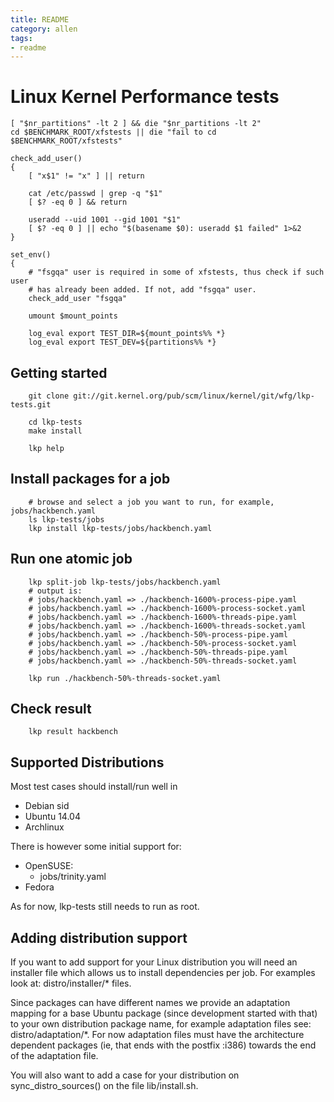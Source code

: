 ```yaml
---
title: README
category: allen
tags:
- readme
---
```



# Linux Kernel Performance tests


```
[ "$nr_partitions" -lt 2 ] && die "$nr_partitions -lt 2"
cd $BENCHMARK_ROOT/xfstests || die "fail to cd $BENCHMARK_ROOT/xfstests"

check_add_user()
{
    [ "x$1" != "x" ] || return

    cat /etc/passwd | grep -q "$1"
    [ $? -eq 0 ] && return

    useradd --uid 1001 --gid 1001 "$1"
    [ $? -eq 0 ] || echo "$(basename $0): useradd $1 failed" 1>&2
}

set_env()
{
    # "fsgqa" user is required in some of xfstests, thus check if such user
    # has already been added. If not, add "fsgqa" user.
    check_add_user "fsgqa"

    umount $mount_points

    log_eval export TEST_DIR=${mount_points%% *}
    log_eval export TEST_DEV=${partitions%% *}
```

## Getting started

```
	git clone git://git.kernel.org/pub/scm/linux/kernel/git/wfg/lkp-tests.git

	cd lkp-tests
	make install

	lkp help
```

## Install packages for a job

```
	# browse and select a job you want to run, for example, jobs/hackbench.yaml
	ls lkp-tests/jobs
	lkp install lkp-tests/jobs/hackbench.yaml
```

## Run one atomic job

```
	lkp split-job lkp-tests/jobs/hackbench.yaml
	# output is:
	# jobs/hackbench.yaml => ./hackbench-1600%-process-pipe.yaml
	# jobs/hackbench.yaml => ./hackbench-1600%-process-socket.yaml
	# jobs/hackbench.yaml => ./hackbench-1600%-threads-pipe.yaml
	# jobs/hackbench.yaml => ./hackbench-1600%-threads-socket.yaml
	# jobs/hackbench.yaml => ./hackbench-50%-process-pipe.yaml
	# jobs/hackbench.yaml => ./hackbench-50%-process-socket.yaml
	# jobs/hackbench.yaml => ./hackbench-50%-threads-pipe.yaml
	# jobs/hackbench.yaml => ./hackbench-50%-threads-socket.yaml

	lkp run ./hackbench-50%-threads-socket.yaml
```

## Check result
```
	lkp result hackbench
```

## Supported Distributions

Most test cases should install/run well in

- Debian sid
- Ubuntu 14.04
- Archlinux

There is however some initial support for:

- OpenSUSE:
	- jobs/trinity.yaml
- Fedora

As for now, lkp-tests still needs to run as root.

## Adding distribution support

If you want to add support for your Linux distribution you will need
an installer file which allows us to install dependencies per job. For
examples look at: distro/installer/* files.

Since packages can have different names we provide an adaptation mapping for a
base Ubuntu package (since development started with that) to your own
distribution package name, for example adaptation files see:
distro/adaptation/*. For now adaptation files must have the architecture
dependent packages (ie, that ends with the postfix :i386) towards the end
of the adaptation file.

You will also want to add a case for your distribution on sync_distro_sources()
on the file lib/install.sh.

